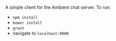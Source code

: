 A simple client for the Ambient chat server.
To run:
- `npm install`
- `bower install`
- `grunt`
- navigate to `localhost:9000`
